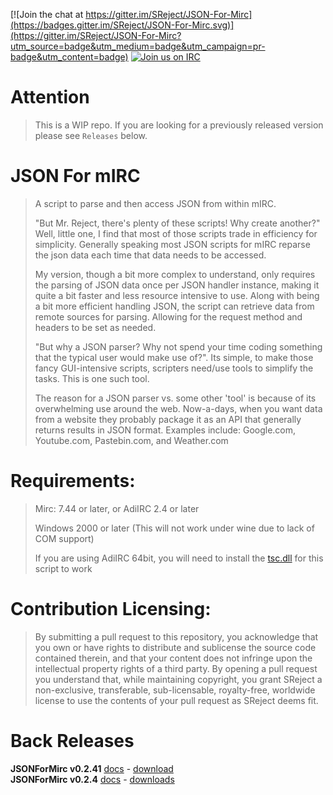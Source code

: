 [![Join the chat at https://gitter.im/SReject/JSON-For-Mirc](https://badges.gitter.im/SReject/JSON-For-Mirc.svg)](https://gitter.im/SReject/JSON-For-Mirc?utm_source=badge&utm_medium=badge&utm_campaign=pr-badge&utm_content=badge) [![Join us on IRC](https://img.shields.io/badge/IRC-SwiftIRC-brightgreen.svg "Join us on IRC")](https://qwebirc.swiftirc.net/?channels=%23jsonformirc)

Attention
===========
> This is a WIP repo. If you are looking for a previously released version please see `Releases` below.  

JSON For mIRC
======
> A script to parse and then access JSON from within mIRC.  
>
> "But Mr. Reject, there's plenty of these scripts! Why create another?" Well, little one, I find that most of those scripts trade in efficiency for simplicity. Generally speaking most JSON scripts for mIRC reparse the json data each time that data needs to be accessed.  
>
> My version, though a bit more complex to understand, only requires the parsing of JSON data once per JSON handler instance, making it quite a bit faster and less resource intensive to use. Along with being a bit more efficient handling JSON, the script can retrieve data from remote sources for parsing. Allowing for the request method and headers to be set as needed.  
>
> "But why a JSON parser? Why not spend your time coding something that the typical user would make use of?". Its simple, to make those fancy GUI-intensive scripts, scripters need/use tools to simplify the tasks. This is one such tool.  
>
> The reason for a JSON parser vs. some other 'tool' is because of its overwhelming use around the web. Now-a-days, when you want data from a website they probably package it as an API that generally returns results in JSON format. Examples include: Google.com, Youtube.com, Pastebin.com, and Weather.com   

Requirements:
=============
> Mirc: 7.44 or later, or AdiIRC 2.4 or later  
>
> Windows 2000 or later (This will not work under wine due to lack of COM support)  
>
> If you are using AdiIRC 64bit, you will need to install the [tsc.dll](http://www.eonet.ne.jp/~gakana/tablacus/scriptcontrol_en.html) for this script to work  
  
Contribution Licensing:
=========
> By submitting a pull request to this repository, you acknowledge that you own or have rights to distribute and sublicense the source code contained therein, and that your content does not infringe upon the intellectual property rights of a third party. By opening a pull request you understand that, while maintaining copyright, you grant SReject a non-exclusive, transferable, sub-licensable, royalty-free, worldwide license to use the contents of your pull request as SReject deems fit.  

Back Releases
=============
**JSONForMirc v0.2.41** [docs](https://github.com/SReject/JSON-For-Mirc/tree/v0.2.4) - [download](https://github.com/SReject/JSON-For-Mirc/releases/tag/v0.2.41-beta)  
**JSONForMirc v0.2.4** [docs](https://github.com/SReject/JSON-For-Mirc/tree/v0.2.4) - [downloads](https://github.com/SReject/JSON-For-Mirc/releases/tag/v0.2.4-beta)  